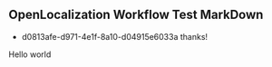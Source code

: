 ## OpenLocalization Workflow Test MarkDown
* d0813afe-d971-4e1f-8a10-d04915e6033a 
thanks!

Hello world